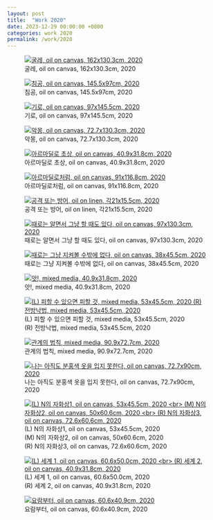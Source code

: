 ```yaml
---
layout: post
title:  "Work 2020"
date: 2023-12-29 00:00:00 +0800
categories: work 2020
permalink: /work/2020
---
```


<figure class="work">
  <a href="/assets/img/work/2020/8.jpg" data-lightbox="work-2020" data-title="굴레, oil on canvas, 162x130.3cm, 2020">
    <img src="/assets/img/work/2020/8.jpg" alt="굴레, oil on canvas, 162x130.3cm, 2020" title="굴레, oil on canvas, 162x130.3cm, 2020">
  </a>
  <figcaption>굴레, oil on canvas, 162x130.3cm, 2020</figcaption>
</figure>

<figure class="work">
  <a href="/assets/img/work/2020/9.jpg" data-lightbox="work-2020" data-title="침공, oil on canvas, 145.5x97cm, 2020">
    <img src="/assets/img/work/2020/9.jpg" alt="침공, oil on canvas, 145.5x97cm, 2020" title="침공, oil on canvas, 145.5x97cm, 2020">
  </a>
  <figcaption>침공, oil on canvas, 145.5x97cm, 2020</figcaption>
</figure>

<figure class="work">
  <a href="/assets/img/work/2020/7.jpg" data-lightbox="work-2020" data-title="기로, oil on canvas, 97x145.5cm, 2020">
    <img src="/assets/img/work/2020/7.jpg" alt="기로, oil on canvas, 97x145.5cm, 2020" title="기로, oil on canvas, 97x145.5cm, 2020">
  </a>
  <figcaption>기로, oil on canvas, 97x145.5cm, 2020</figcaption>
</figure>

<figure class="work">
  <a href="/assets/img/work/2020/10.jpg" data-lightbox="work-2020" data-title="악몽, oil on canvas, 72.7x130.3cm, 2020">
    <img src="/assets/img/work/2020/10.jpg" alt="악몽, oil on canvas, 72.7x130.3cm, 2020" title="악몽, oil on canvas, 72.7x130.3cm, 2020">
  </a>
  <figcaption>악몽, oil on canvas, 72.7x130.3cm, 2020</figcaption>
</figure>

<figure class="work">
  <a href="/assets/img/work/2020/1.jpg" data-lightbox="work-2020" data-title="아르마딜로 초상, oil on canvas, 40.9x31.8cm, 2020">
    <img src="/assets/img/work/2020/1.jpg" alt="아르마딜로 초상, oil on canvas, 40.9x31.8cm, 2020" title="아르마딜로 초상, oil on canvas, 40.9x31.8cm, 2020">
  </a>
  <figcaption>아르마딜로 초상, oil on canvas, 40.9x31.8cm, 2020</figcaption>
</figure>

<figure class="work">
  <a href="/assets/img/work/2020/2.jpg" data-lightbox="work-2020" data-title="아르마딜로처럼, oil on canvas, 91x116.8cm, 2020">
    <img src="/assets/img/work/2020/2.jpg" alt="아르마딜로처럼, oil on canvas, 91x116.8cm, 2020" title="아르마딜로처럼, oil on canvas, 91x116.8cm, 2020">
  </a>
  <figcaption>아르마딜로처럼, oil on canvas, 91x116.8cm, 2020</figcaption>
</figure>

<figure class="work">
  <a href="/assets/img/work/2020/3.jpg" data-lightbox="work-2020" data-title="공격 또는 방어, oil on linen, 각21x15.5cm, 2020">
    <img src="/assets/img/work/2020/3.jpg" alt="공격 또는 방어, oil on linen, 각21x15.5cm, 2020" title="공격 또는 방어, oil on linen, 각21x15.5cm, 2020">
  </a>
  <figcaption>공격 또는 방어, oil on linen, 각21x15.5cm, 2020</figcaption>
</figure>

<figure class="work">
  <a href="/assets/img/work/2020/5.jpg" data-lightbox="work-2020" data-title="때로는 알면서 그냥 할 때도 있다, oil on canvas, 97x130.3cm, 2020">
    <img src="/assets/img/work/2020/5.jpg" alt="때로는 알면서 그냥 할 때도 있다, oil on canvas, 97x130.3cm, 2020" title="때로는 알면서 그냥 할 때도 있다, oil on canvas, 97x130.3cm, 2020">
  </a>
  <figcaption>때로는 알면서 그냥 할 때도 있다, oil on canvas, 97x130.3cm, 2020</figcaption>
</figure>

<figure class="work">
  <a href="/assets/img/work/2020/4.jpg" data-lightbox="work-2020" data-title="때로는 그냥 지켜볼 수밖에 없다, oil on canvas, 38x45.5cm, 2020">
    <img src="/assets/img/work/2020/4.jpg" alt="때로는 그냥 지켜볼 수밖에 없다, oil on canvas, 38x45.5cm, 2020" title="때로는 그냥 지켜볼 수밖에 없다, oil on canvas, 38x45.5cm, 2020">
  </a>
  <figcaption>때로는 그냥 지켜볼 수밖에 없다, oil on canvas, 38x45.5cm, 2020</figcaption>
</figure>

<figure class="work">
  <a href="/assets/img/work/2020/6.jpg" data-lightbox="work-2020" data-title="앗!, mixed media, 40.9x31.8cm, 2020">
    <img src="/assets/img/work/2020/6.jpg" alt="앗!, mixed media, 40.9x31.8cm, 2020" title="앗!, mixed media, 40.9x31.8cm, 2020">
  </a>
  <figcaption>앗!, mixed media, 40.9x31.8cm, 2020</figcaption>
</figure>

<figure class="work">
  <a href="/assets/img/work/2020/13.jpg" data-lightbox="work-2020" data-title="(L) 피할 수 있으면 피할 것, mixed media, 53x45.5cm, 2020 <br> (R) 전방낙법, mixed media, 53x45.5cm, 2020">
    <img src="/assets/img/work/2020/13.jpg" alt="(L) 피할 수 있으면 피할 것, mixed media, 53x45.5cm, 2020 (R) 전방낙법, mixed media, 53x45.5cm, 2020" title="(L) 피할 수 있으면 피할 것, mixed media, 53x45.5cm, 2020 (R) 전방낙법, mixed media, 53x45.5cm, 2020">
  </a>
  <figcaption>(L) 피할 수 있으면 피할 것, mixed media, 53x45.5cm, 2020 <br> (R) 전방낙법, mixed media, 53x45.5cm, 2020</figcaption>
</figure>

<figure class="work">
  <a href="/assets/img/work/2020/12.jpg" data-lightbox="work-2020" data-title="관계의 법칙, mixed media, 90.9x72.7cm, 2020">
    <img src="/assets/img/work/2020/12.jpg" alt="관계의 법칙, mixed media, 90.9x72.7cm, 2020" title="관계의 법칙, mixed media, 90.9x72.7cm, 2020">
  </a>
  <figcaption>관계의 법칙, mixed media, 90.9x72.7cm, 2020</figcaption>
</figure>

<figure class="work">
  <a href="/assets/img/work/2020/11.jpg" data-lightbox="work-2020" data-title="나는 아직도 분홍색 옷을 입지 못한다, oil on canvas, 72.7x90cm, 2020">
    <img src="/assets/img/work/2020/11.jpg" alt="나는 아직도 분홍색 옷을 입지 못한다, oil on canvas, 72.7x90cm, 2020" title="나는 아직도 분홍색 옷을 입지 못한다, oil on canvas, 72.7x90cm, 2020">
  </a>
  <figcaption>나는 아직도 분홍색 옷을 입지 못한다, oil on canvas, 72.7x90cm, 2020</figcaption>
</figure>

<figure class="work">
  <a href="/assets/img/work/2020/14.jpg" data-lightbox="work-2020" data-title="(L) N의 자화상1, oil on canvas, 53x45.5cm, 2020 <br> (M) N의 자화상2, oil on canvas, 50x60.6cm, 2020 <br> (R) N의 자화상3, oil on canvas, 72.6x60.6cm, 2020">
    <img src="/assets/img/work/2020/14.jpg" alt="(L) N의 자화상1, oil on canvas, 53x45.5cm, 2020 <br> (M) N의 자화상2, oil on canvas, 50x60.6cm, 2020 <br> (R) N의 자화상3, oil on canvas, 72.6x60.6cm, 2020" title="(L) N의 자화상1, oil on canvas, 53x45.5cm, 2020 <br> (M) N의 자화상2, oil on canvas, 50x60.6cm, 2020 <br> (R) N의 자화상3, oil on canvas, 72.6x60.6cm, 2020">
  </a>
  <figcaption>(L) N의 자화상1, oil on canvas, 53x45.5cm, 2020 <br> (M) N의 자화상2, oil on canvas, 50x60.6cm, 2020 <br> (R) N의 자화상3, oil on canvas, 72.6x60.6cm, 2020</figcaption>
</figure>

<figure class="work">
  <a href="/assets/img/work/2020/15.jpg" data-lightbox="work-2020" data-title="(L) 세계 1, oil on canvas, 60.6x50.0cm, 2020 <br> (R) 세계 2, oil on canvas, 40.9x31.8cm, 2020">
    <img src="/assets/img/work/2020/15.jpg" alt="(L) 세계 1, oil on canvas, 60.6x50.0cm, 2020 <br> (R) 세계 2, oil on canvas, 40.9x31.8cm, 2020" title="(L) 세계 1, oil on canvas, 60.6x50.0cm, 2020 <br> (R) 세계 2, oil on canvas, 40.9x31.8cm, 2020">
  </a>
  <figcaption>(L) 세계 1, oil on canvas, 60.6x50.0cm, 2020 <br> (R) 세계 2, oil on canvas, 40.9x31.8cm, 2020</figcaption>
</figure>

<figure class="work">
  <a href="/assets/img/work/2020/16.jpg" data-lightbox="work-2020" data-title="요람부터, oil on canvas, 60.6x40.9cm, 2020">
    <img src="/assets/img/work/2020/16.jpg" alt="요람부터, oil on canvas, 60.6x40.9cm, 2020" title="요람부터, oil on canvas, 60.6x40.9cm, 2020">
  </a>
  <figcaption>요람부터, oil on canvas, 60.6x40.9cm, 2020</figcaption>
</figure>